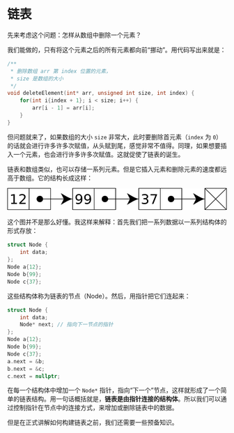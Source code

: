 # 链表

先来考虑这个问题：怎样从数组中删除一个元素？

我们能做的，只有将这个元素之后的所有元素都向前“挪动”。用代码写出来就是：
```cpp
/**
 * 删除数组 arr 第 index 位置的元素，
 * size 是数组的大小
 */
void deleteElement(int* arr, unsigned int size, int index) {
    for(int i{index + 1}; i < size; i++) {
        arr[i - 1] = arr[i];
    }
}
```

但问题就来了，如果数组的大小 `size` 非常大，此时要删除首元素（`index` 为 `0`）的话就会进行许多许多次赋值，从头赋到尾，感觉非常不值得。同理，如果想要插入一个元素，也会进行许多许多次赋值。这就促使了链表的诞生。

链表和数组类似，也可以存储一系列元素。但是它插入元素和删除元素的速度都远高于数组。它的结构长成这样：

<img src="assets/Singly-linked-list.svg" alt="Linked List">

这个图并不是那么好懂。我这样来解释：首先我们把一系列数据以一系列结构体的形式存放：
```cpp
struct Node {
    int data;
};
Node a{12};
Node b{99};
Node c{37};
```
这些结构体称为链表的节点（Node）。然后，用指针把它们连起来：
```cpp
struct Node {
    int data;
    Node* next; // 指向下一节点的指针
};
Node a{12};
Node b{99};
Node c{37};
a.next = &b;
b.next = &c;
c.next = nullptr;
```
在每一个结构体中增加一个 `Node*` 指针，指向“下一个”节点，这样就形成了一个简单的链表结构。用一句话概括就是，**链表是由指针连接的结构体**。所以我们可以通过控制指针在节点中的连接方式，来增加或删除链表中的数据。

但是在正式讲解如何构建链表之前，我们还需要一些预备知识。